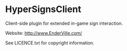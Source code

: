 HyperSignsClient
================

Client-side plugin for extended in-game sign interaction.

Website: http://www.EnderVille.com/

See LICENCE.txt for copyright information.
